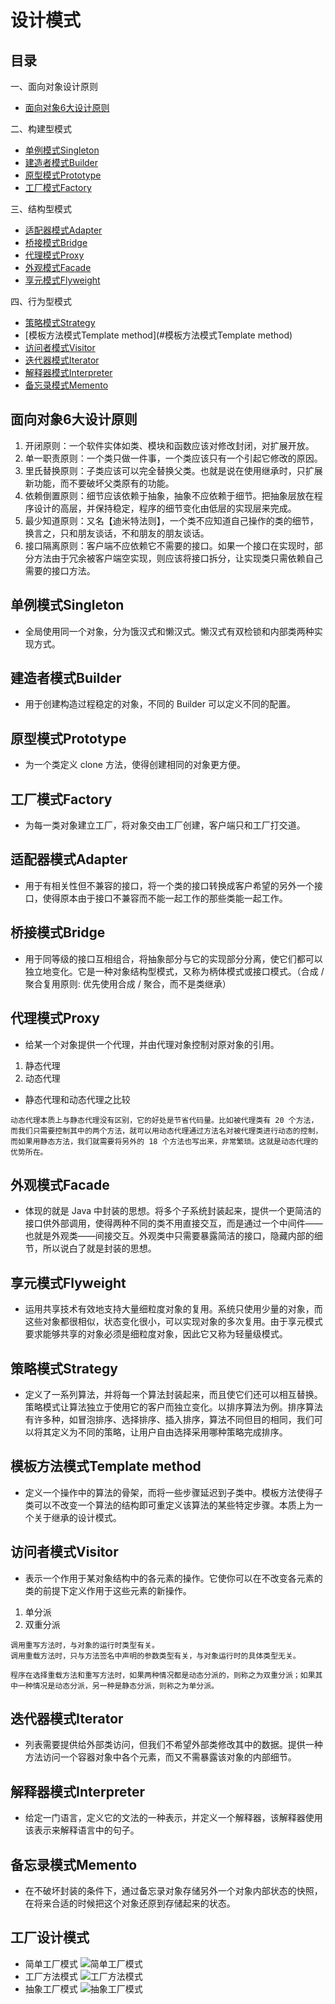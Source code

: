 # 设计模式

## 目录

一、面向对象设计原则

- [面向对象6大设计原则](#面向对象6大设计原则)

二、构建型模式

- [单例模式Singleton](#单例模式Singleton)
- [建造者模式Builder](#建造者模式Builder)
- [原型模式Prototype](#原型模式Prototype)
- [工厂模式Factory](#工厂模式Factory)

三、结构型模式

- [适配器模式Adapter](#适配器模式Adapter)
- [桥接模式Bridge](#桥接模式Bridge)
- [代理模式Proxy](#代理模式Proxy)
- [外观模式Facade](#外观模式Facade)
- [享元模式Flyweight](#享元模式Flyweight)

四、行为型模式

- [策略模式Strategy](#策略模式Strategy)
- [模板方法模式Template method](#模板方法模式Template method)
- [访问者模式Visitor](#访问者模式Visitor)
- [迭代器模式Iterator](#迭代器模式Iterator)
- [解释器模式Interpreter](#解释器模式Interpreter)
- [备忘录模式Memento](#备忘录模式Memento)

## 面向对象6大设计原则

1. 开闭原则：一个软件实体如类、模块和函数应该对修改封闭，对扩展开放。
2. 单一职责原则：一个类只做一件事，一个类应该只有一个引起它修改的原因。
3. 里氏替换原则：子类应该可以完全替换父类。也就是说在使用继承时，只扩展新功能，而不要破坏父类原有的功能。
4. 依赖倒置原则：细节应该依赖于抽象，抽象不应依赖于细节。把抽象层放在程序设计的高层，并保持稳定，程序的细节变化由低层的实现层来完成。
5. 最少知道原则：又名【迪米特法则】，一个类不应知道自己操作的类的细节，换言之，只和朋友谈话，不和朋友的朋友谈话。
6. 接口隔离原则：客户端不应依赖它不需要的接口。如果一个接口在实现时，部分方法由于冗余被客户端空实现，则应该将接口拆分，让实现类只需依赖自己需要的接口方法。

## 单例模式Singleton

- 全局使用同一个对象，分为饿汉式和懒汉式。懒汉式有双检锁和内部类两种实现方式。

## 建造者模式Builder

- 用于创建构造过程稳定的对象，不同的 Builder 可以定义不同的配置。

## 原型模式Prototype

- 为一个类定义 clone 方法，使得创建相同的对象更方便。

## 工厂模式Factory

- 为每一类对象建立工厂，将对象交由工厂创建，客户端只和工厂打交道。

## 适配器模式Adapter

- 用于有相关性但不兼容的接口，将一个类的接口转换成客户希望的另外一个接口，使得原本由于接口不兼容而不能一起工作的那些类能一起工作。

## 桥接模式Bridge

- 用于同等级的接口互相组合，将抽象部分与它的实现部分分离，使它们都可以独立地变化。它是一种对象结构型模式，又称为柄体模式或接口模式。（合成 / 聚合复用原则: 优先使用合成 / 聚合，而不是类继承）

## 代理模式Proxy

- 给某一个对象提供一个代理，并由代理对象控制对原对象的引用。

1. 静态代理
2. 动态代理

- 静态代理和动态代理之比较

```
动态代理本质上与静态代理没有区别，它的好处是节省代码量。比如被代理类有 20 个方法，而我们只需要控制其中的两个方法，就可以用动态代理通过方法名对被代理类进行动态的控制，而如果用静态方法，我们就需要将另外的 18 个方法也写出来，非常繁琐。这就是动态代理的优势所在。
```

## 外观模式Facade

- 体现的就是 Java 中封装的思想。将多个子系统封装起来，提供一个更简洁的接口供外部调用，使得两种不同的类不用直接交互，而是通过一个中间件——也就是外观类——间接交互。外观类中只需要暴露简洁的接口，隐藏内部的细节，所以说白了就是封装的思想。

## 享元模式Flyweight

- 运用共享技术有效地支持大量细粒度对象的复用。系统只使用少量的对象，而这些对象都很相似，状态变化很小，可以实现对象的多次复用。由于享元模式要求能够共享的对象必须是细粒度对象，因此它又称为轻量级模式。

## 策略模式Strategy

- 定义了一系列算法，并将每一个算法封装起来，而且使它们还可以相互替换。策略模式让算法独立于使用它的客户而独立变化。以排序算法为例。排序算法有许多种，如冒泡排序、选择排序、插入排序，算法不同但目的相同，我们可以将其定义为不同的策略，让用户自由选择采用哪种策略完成排序。

## 模板方法模式Template method

- 定义一个操作中的算法的骨架，而将一些步骤延迟到子类中。模板方法使得子类可以不改变一个算法的结构即可重定义该算法的某些特定步骤。本质上为一个关于继承的设计模式。

## 访问者模式Visitor

- 表示一个作用于某对象结构中的各元素的操作。它使你可以在不改变各元素的类的前提下定义作用于这些元素的新操作。

1. 单分派
2. 双重分派

```
调用重写方法时，与对象的运行时类型有关。
调用重载方法时，只与方法签名中声明的参数类型有关，与对象运行时的具体类型无关。
```

```
程序在选择重载方法和重写方法时，如果两种情况都是动态分派的，则称之为双重分派；如果其中一种情况是动态分派，另一种是静态分派，则称之为单分派。
```

## 迭代器模式Iterator

- 列表需要提供给外部类访问，但我们不希望外部类修改其中的数据。提供一种方法访问一个容器对象中各个元素，而又不需暴露该对象的内部细节。

## 解释器模式Interpreter

- 给定一门语言，定义它的文法的一种表示，并定义一个解释器，该解释器使用该表示来解释语言中的句子。

## 备忘录模式Memento

- 在不破坏封装的条件下，通过备忘录对象存储另外一个对象内部状态的快照，在将来合适的时候把这个对象还原到存储起来的状态。

## 工厂设计模式

 - 简单工厂模式
 ![简单工厂模式](https://ws1.sinaimg.cn/large/006tNc79ly1g1von6zlhzj30u00xgad7.jpg)
 - 工厂方法模式
 ![工厂方法模式](https://ws4.sinaimg.cn/large/006tNc79ly1g1voogyodvj30u0115jut.jpg)
 - 抽象工厂模式
 ![抽象工厂模式](https://ws3.sinaimg.cn/large/006tNc79ly1g1vopbl5xhj30u012s798.jpg)